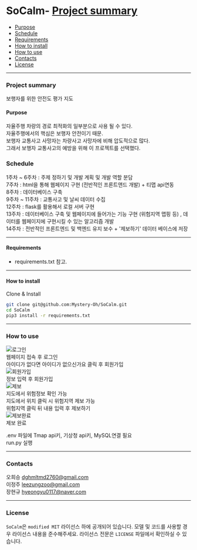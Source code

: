# SoCalm- [Project summary](#SoCalm)
  - [Purpose](#purpose)
  - [Schedule](#schedule)
  - [Requirements](#requirements)
  - [How to install](#how-to-install)
  - [How to use](#how-to-use)
  - [Contacts](#contacts)
  - [License](#license)

---

### Project summary  

보행자를 위한 안전도 평가 지도

#### Purpose  

자율주행 차량의 경로 최적화의 일부분으로 사용 될 수 있다.  
자율주행에서의 핵심은 보행자 안전이기 때문.  
보행자 교통사고 사망자는 차량사고 사망자에 비해 압도적으로 많다.  
그래서 보행자 교통사고의 예방을 위해 이 프로젝트를 선택했다.  

### Schedule  

1주차 ~ 6주차 : 주제 정하기 및 개발 계획 및 개발 역할 분담  
7주차 : html을 통해 웹페이지 구현 (전반적인 프론트앤드 개발) + 티맵 api연동  
8주차 : 데이터베이스 구축  
9주차 ~ 11주차 : 교통사고 및 날씨 데이터 수집  
12주차 : flask를 활용해서 로컬 서버 구현  
13주차 : 데이터베이스 구축 및 웹페이지에 들어가는 기능 구현 (위험지역 맵핑 등) , 데이터를 웹페이지에 구현시킬 수 있는 알고리즘 개발  
14주차 : 전반적인 프론트엔드 및 백엔드 유지 보수 + '제보하기' 데이터 베이스에 저장  

---

#### Requirements  

* requirements.txt 참고.  

---

#### How to install  

Clone & Install  

```sh
git clone git@github.com:Mystery-Oh/SoCalm.git
cd SoCalm
pip3 install -r requirements.txt
```

---

### How to use  
![로그인](https://github.com/user-attachments/assets/eaf136fe-eed5-4980-941c-24cf1afdd995)  
웹페이지 접속 후 로그인  
아이디가 없다면 아이디가 없으신가요 클릭 후 회원가입  
![회원가입](https://github.com/user-attachments/assets/1ef9ed19-c17f-4a27-9d8a-4a1bfcdfb687)  
정보 입력 후 회원가입  
![제보](https://github.com/user-attachments/assets/6add0f31-a693-4a6d-b6e1-ee7c6038c152)  
지도에서 위험정보 확인 가능  
지도에서 위치 클릭 시 위험지역 제보 가능  
위험지역 클릭 뒤 내용 입력 후 제보하기  
![제보완료](https://github.com/user-attachments/assets/3a44fdd8-4bdc-45b5-8647-88f27cc0f5fd)  
제보 완료  

.env 파일에 Tmap api키, 기상청 api키, MySQL연결 필요  
run.py 실행

---

### Contacts  

오희승 dghmltmd2760@gmail.com  
이정주 leezungzoo@gmail.com  
장현규 hyeongyu0117@naver.com  

---

### License  

`SoCalm`은 `modified MIT` 라이선스 하에 공개되어 있습니다. 모델 및 코드를 사용할 경우 라이선스 내용을 준수해주세요. 라이선스 전문은 `LICENSE` 파일에서 확인하실 수 있습니다.  
